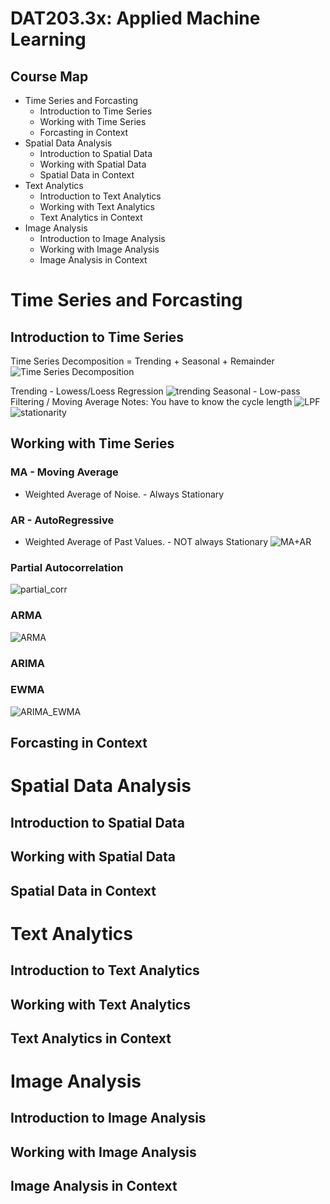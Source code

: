 # DAT203.3x: Applied Machine Learning

## Course Map
* Time Series and Forcasting
  * Introduction to Time Series
  * Working with Time Series
  * Forcasting in Context
* Spatial Data Analysis
  * Introduction to Spatial Data
  * Working with Spatial Data
  * Spatial Data in Context
* Text Analytics
  * Introduction to Text Analytics
  * Working with Text Analytics
  * Text Analytics in Context
* Image Analysis
  * Introduction to Image Analysis
  * Working with Image Analysis
  * Image Analysis in Context
  

# Time Series and Forcasting
## Introduction to Time Series
Time Series Decomposition = Trending + Seasonal + Remainder
![Time Series Decomposition]()

Trending - 
Lowess/Loess Regression
![trending]()
Seasonal - 
Low-pass Filtering / Moving Average
Notes: You have to know the cycle length
![LPF]()
![stationarity]()


## Working with Time Series
### MA - Moving Average 
- Weighted Average of Noise. - Always Stationary
### AR - AutoRegressive 
- Weighted Average of Past Values. - NOT always Stationary
![MA+AR]()

### Partial Autocorrelation
![partial_corr]()
### ARMA
![ARMA]()
### ARIMA
### EWMA
![ARIMA_EWMA]()

## Forcasting in Context
# Spatial Data Analysis

## Introduction to Spatial Data

## Working with Spatial Data

##  Spatial Data in Context
# Text Analytics

## Introduction to Text Analytics

## Working with Text Analytics

## Text Analytics in Context
# Image Analysis

## Introduction to Image Analysis

## Working with Image Analysis

## Image Analysis in Context


  
